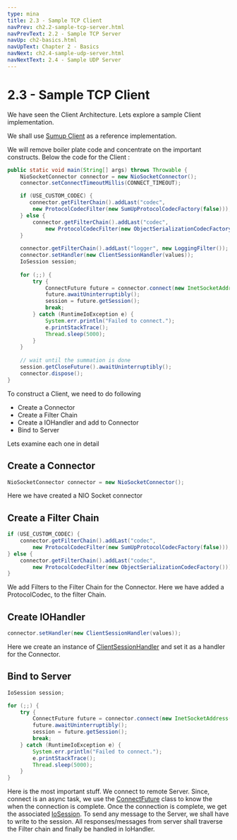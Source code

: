 ```yaml
---
type: mina
title: 2.3 - Sample TCP Client 
navPrev: ch2.2-sample-tcp-server.html
navPrevText: 2.2 - Sample TCP Server
navUp: ch2-basics.html
navUpText: Chapter 2 - Basics
navNext: ch2.4-sample-udp-server.html
navNextText: 2.4 - Sample UDP Server
---
```


# 2.3 - Sample TCP Client

We have seen the Client Architecture. Lets explore a sample Client implementation.

We shall use [Sumup Client](http://mina.apache.org/mina-project/xref/org/apache/mina/example/sumup/Client.html) as a reference implementation.

We will remove boiler plate code and concentrate on the important constructs. Below the code for the Client :

```java
public static void main(String[] args) throws Throwable {
    NioSocketConnector connector = new NioSocketConnector();
    connector.setConnectTimeoutMillis(CONNECT_TIMEOUT);

    if (USE_CUSTOM_CODEC) {
       connector.getFilterChain().addLast("codec",
        new ProtocolCodecFilter(new SumUpProtocolCodecFactory(false)));
    } else {
        connector.getFilterChain().addLast("codec",
            new ProtocolCodecFilter(new ObjectSerializationCodecFactory()));
    }
    
    connector.getFilterChain().addLast("logger", new LoggingFilter());
    connector.setHandler(new ClientSessionHandler(values));
    IoSession session;
    
    for (;;) {
        try {
            ConnectFuture future = connector.connect(new InetSocketAddress(HOSTNAME, PORT));
            future.awaitUninterruptibly();
            session = future.getSession();
            break;
        } catch (RuntimeIoException e) {
            System.err.println("Failed to connect.");
            e.printStackTrace();
            Thread.sleep(5000);
        }
    }
        
    // wait until the summation is done
    session.getCloseFuture().awaitUninterruptibly();
    connector.dispose();
}
```

To construct a Client, we need to do following

* Create a Connector
* Create a Filter Chain
* Create a IOHandler and add to Connector
* Bind to Server

Lets examine each one in detail

## Create a Connector

```java
NioSocketConnector connector = new NioSocketConnector();
```

Here we have created a NIO Socket connector

## Create a Filter Chain

```java
if (USE_CUSTOM_CODEC) {
    connector.getFilterChain().addLast("codec",
        new ProtocolCodecFilter(new SumUpProtocolCodecFactory(false)));
} else {
    connector.getFilterChain().addLast("codec",
        new ProtocolCodecFilter(new ObjectSerializationCodecFactory()));
}
```

We add Filters to the Filter Chain for the Connector. Here we have added a ProtocolCodec, to the filter Chain.

## Create IOHandler

```java
connector.setHandler(new ClientSessionHandler(values));
```

Here we create an instance of [ClientSessionHandler](http://mina.apache.org/mina-project/xref/org/apache/mina/example/sumup/ClientSessionHandler.html) and set it as a handler for the Connector.

## Bind to Server

```java
IoSession session;

for (;;) {
    try {
        ConnectFuture future = connector.connect(new InetSocketAddress(HOSTNAME, PORT));
        future.awaitUninterruptibly();
        session = future.getSession();
        break;
    } catch (RuntimeIoException e) {
        System.err.println("Failed to connect.");
        e.printStackTrace();
        Thread.sleep(5000);
    }
}
```

Here is the most important stuff. We connect to remote Server. Since, connect is an async task, we use the [ConnectFuture](http://mina.apache.org/mina-project/xref/org/apache/mina/core/future/ConnectFuture.html) class to know the when the connection is complete.
Once the connection is complete, we get the associated [IoSession](http://mina.apache.org/mina-project/xref/org/apache/mina/core/session/IoSession.html). To send any message to the Server, we shall have to write to the session. All responses/messages from server shall traverse the Filter chain and finally be handled in IoHandler.
